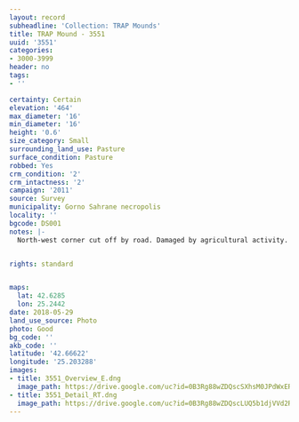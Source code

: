 ```yaml
---
layout: record
subheadline: 'Collection: TRAP Mounds'
title: TRAP Mound - 3551
uuid: '3551'
categories:
- 3000-3999
header: no
tags:
- ''

certainty: Certain
elevation: '464'
max_diameter: '16'
min_diameter: '16'
height: '0.6'
size_category: Small
surrounding_land_use: Pasture
surface_condition: Pasture
robbed: Yes
crm_condition: '2'
crm_intactness: '2'
campaign: '2011'
source: Survey
municipality: Gorno Sahrane necropolis
locality: ''
bgcode: DS001
notes: |-
  North-west corner cut off by road. Damaged by agricultural activity. Scatter of medium-sized stones.


rights: standard


maps:
  lat: 42.6285
  lon: 25.2442
date: 2018-05-29
land_use_source: Photo
photo: Good
bg_code: ''
akb_code: ''
latitude: '42.66622'
longitude: '25.203288'
images:
- title: 3551_Overview_E.dng
  image_path: https://drive.google.com/uc?id=0B3Rg88wZDQscSXhsM0JPdWxER3c
- title: 3551_Detail_RT.dng
  image_path: https://drive.google.com/uc?id=0B3Rg88wZDQscLUQ5b1djVVd2R00
---
```

